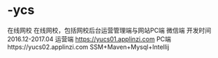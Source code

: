 # -ycs
在线网校 
 在线网校，包括网校后台运营管理端与网站PC端  微信端    开发时间2016.12-2017.04
运营端 https://yucs01.applinzi.com     PC端https://yucs02.applinzi.com
SSM+Maven+Mysql+Intellij
